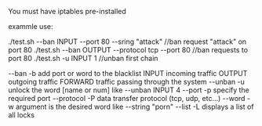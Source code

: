 You must have iptables pre-installed

exammle use:

./test.sh --ban INPUT --port 80 --sring "attack"  //ban request "attack" on port 80
./test.sh --ban OUTPUT --protocol tcp --port 80   //ban requests to port 80
./test.sh -u INPUT 1                              //unban first chain

--ban        -b         add port or word to the blacklist
        INPUT           incoming traffic
        OUTPUT          outgoing traffic
        FORWARD         traffic passing through the system
--unban      -u         unlock the word
        [name or num]               like --unban INPUT 4
--port       -p         specify the required port
--protocol   -P         data transfer protocol (tcp, udp, etc...)
--word       -w         argument is the desired word
                                    like --string "porn"
--list       -L         displays a list of all locks
